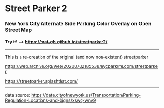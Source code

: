 # Street Parker 2

### New York City Alternate Side Parking Color Overlay on Open Street Map

#### Try it! --> https://mai-gh.github.io/streetparker2/



---

This is a re-creation of the original (and now non-existent) streetparker

https://web.archive.org/web/20200702185538/nycparklife.com/streetparker

https://streetparker.splashthat.com/



---

data source: https://data.cityofnewyork.us/Transportation/Parking-Regulation-Locations-and-Signs/xswq-wnv9
